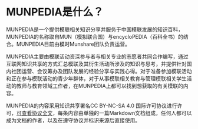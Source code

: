 # MUNPEDIA是什么？
MUNPEDIA是一个提供模联相关知识分享并服务于中国模联发展的知识百科，MUNPEDIA的名称取自MUN（模拟联合国）与encycloPEDIA（百科全书）的结合。MUNPEDIA目前由模时Munshare团队负责运营。

MUNPEDIA主要由模联活动资深参与者与相关专业的志愿者共同合作编写，通过互联网知识共享的方式汇总模联及其衍生活动所涉及的知识与思考，并提供针对国内社团运营、会议筹办及团队发展的经验分享与实践心得。对于准备参加模联活动和正在参与模联活动的青少年群体，对于从事模联相关教育与管理模联相关学生活动的教师与教育领域工作者，在MUNPEDIA上都可以找到想获取的有关模联的内容。

MUNPEDIA的内容采用知识共享署名CC BY-NC-SA 4.0 国际许可协议进行许可，[可查看协议全文](https://creativecommons.org/licenses/by/4.0/])，每条内容由单独的一篇Markdown文档组成，任何人都可以成为文档的作者，以及在遵守协议并标识来源后直接使用。
